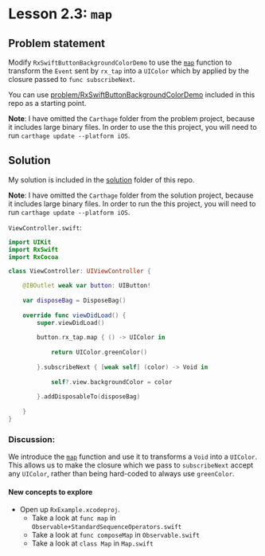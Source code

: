 # Lesson 2.3: `map`

## Problem statement

Modify `RxSwiftButtonBackgroundColorDemo` to use the [`map`](http://rxmarbles.com/#map) function to transform the `Event` sent by `rx_tap` into a `UIColor` which by applied by the closure passed to `func subscribeNext`.

You can use [problem/RxSwiftButtonBackgroundColorDemo](problem/RxSwiftButtonBackgroundColorDemo) included in this repo as a starting point.

**Note**: I have omitted the `Carthage` folder from the problem project, because it includes large binary files.  In order to use the this project, you will need to run `carthage update --platform iOS`.

## Solution

My solution is included in the [solution](solution) folder of this repo.

**Note**: I have omitted the `Carthage` folder from the solution project, because it includes large binary files.  In order to run the this project, you will need to run `carthage update --platform iOS`.

`ViewController.swift`:

```swift
import UIKit
import RxSwift
import RxCocoa

class ViewController: UIViewController {

    @IBOutlet weak var button: UIButton!
    
    var disposeBag = DisposeBag()
    
    override func viewDidLoad() {
        super.viewDidLoad()
        
        button.rx_tap.map { () -> UIColor in
            
            return UIColor.greenColor()
            
        }.subscribeNext { [weak self] (color) -> Void in
            
            self?.view.backgroundColor = color
            
        }.addDisposableTo(disposeBag)
        
    }
}
```

### Discussion:

We introduce the [`map`](http://rxmarbles.com/#map) function and use it to transforms a `Void` into a `UIColor`.  This allows us to make the closure which we pass to `subscribeNext` accept any `UIColor`, rather than being hard-coded to always use `greenColor`.

#### New concepts to explore

* Open up `RxExample.xcodeproj`.
  * Take a look at `func map` in `Observable+StandardSequenceOperators.swift`
  * Take a look at `func composeMap` in `Observable.swift`
  * Take a look at `class Map` in `Map.swift`

